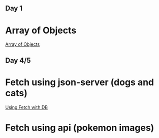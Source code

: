 ## Day 1
# Array of Objects
[Array of Objects](https://github.com/jeryelblanco/arrayofobj)

## Day 4/5
# Fetch using json-server (dogs and cats)
[Using Fetch with DB](https://github.com/jeryelblanco/catsanddogs)
# Fetch using api (pokemon images)
